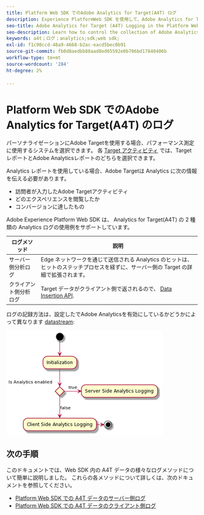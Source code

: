 ```yaml
---
title: Platform Web SDK でのAdobe Analytics for Target(A4T) ログ
description: Experience PlatformWeb SDK を使用して、Adobe Analytics for Target(A4T) データのコレクションを制御する方法について説明します。
seo-title: Adobe Analytics for Target (A4T) Logging in the Platform Web SDK
seo-description: Learn how to control the collection of Adobe Analytics for Target (A4T) data using the Experience Platform Web SDK.
keywords: a4t；ログ；analytics;sdk;web sdk;
exl-id: f1c90ccd-48a9-4668-b2ac-eacd5bec0b91
source-git-commit: fb0d8aedbb88aad8ed65592e0b706bd17840406b
workflow-type: tm+mt
source-wordcount: '284'
ht-degree: 2%

---
```


# Platform Web SDK でのAdobe Analytics for Target(A4T) のログ

パーソナライゼーションにAdobe Targetを使用する場合、パフォーマンス測定に使用するシステムを選択できます。 各 [Target アクティビティ](https://experienceleague.adobe.com/docs/target/using/activities/target-activities-guide.html) では、Target レポートとAdobe Analyticsレポートのどちらを選択できます。

Analytics レポートを使用している場合、Adobe Targetは Analytics に次の情報を伝える必要があります。

* 訪問者が入力したAdobe Targetアクティビティ
* どのエクスペリエンスを閲覧したか
* コンバージョンに達したもの

Adobe Experience Platform Web SDK は、 Analytics for Target(A4T) の 2 種類の Analytics ログの使用例をサポートしています。

| ログメソッド | 説明 |
| --- | --- |
| サーバー側分析ログ | Edge ネットワークを通じて送信される Analytics のヒットは、ヒットのステッチプロセスを経ずに、サーバー側の Target の詳細で拡張されます。 |
| クライアント側分析ログ | Target データがクライアント側で返されるので、 [Data Insertion API](https://experienceleague.adobe.com/docs/analytics/import/c-data-insertion-api.html). |

ログの記録方法は、設定したでAdobe Analyticsを有効にしているかどうかによって異なります [datastream](../../../datastreams/overview.md):

![ログメソッドの決定フロー](../assets/analytics-logging.png)

## 次の手順

このドキュメントでは、Web SDK 内の A4T データの様々なログメソッドについて簡単に説明しました。 これらの各メソッドについて詳しくは、次のドキュメントを参照してください。

* [Platform Web SDK での A4T データのサーバー側ログ](./server-side.md)
* [Platform Web SDK での A4T データのクライアント側ログ](./client-side.md)
